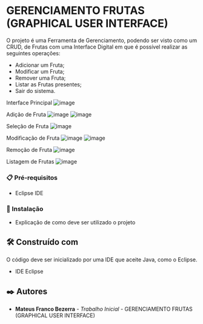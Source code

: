 # GERENCIAMENTO FRUTAS (GRAPHICAL USER INTERFACE)

O projeto é uma Ferramenta de Gerenciamento, podendo ser visto como um CRUD, de Frutas com uma Interface Digital em que é possível realizar as seguintes operações:

- Adicionar um Fruta;
- Modificar um Fruta;
- Remover uma Fruta;
- Listar as Frutas presentes;
- Sair do sistema.

Interface Principal
![image](https://github.com/user-attachments/assets/a7e7a28a-8a2d-4b82-80ee-8a38f77c7aaf)

Adição de Fruta
![image](https://github.com/user-attachments/assets/e1067110-eb99-476c-81c3-ec4a163352d0)
![image](https://github.com/user-attachments/assets/78312550-55d0-42a4-b67d-1119b38f241d)

Seleção de Fruta
![image](https://github.com/user-attachments/assets/2862ac46-9b8c-484d-9b10-4b6a7f9b0c10)

Modificação de Fruta
![image](https://github.com/user-attachments/assets/a5f20495-7291-47b4-8add-5136939070da)
![image](https://github.com/user-attachments/assets/5d98e6e8-c481-4f20-9ccd-90ae48e44538)

Remoção de Fruta
![image](https://github.com/user-attachments/assets/b71a1db8-6a4e-4173-a121-7dbcc8afd226)

Listagem de Frutas
![image](https://github.com/user-attachments/assets/df978d56-bee4-477b-9941-b8bc95a4c996)

### 📋 Pré-requisitos

- Eclipse IDE
  
### 🔧 Instalação

* Explicação de como deve ser utilizado o projeto

## 🛠️ Construído com

O código deve ser inicializado por uma IDE que aceite Java, como o Eclipse.

* IDE Eclipse

## ✒️ Autores

* **Mateus Franco Bezerra** - *Trabalho Inicial* - GERENCIAMENTO FRUTAS (GRAPHICAL USER INTERFACE)
